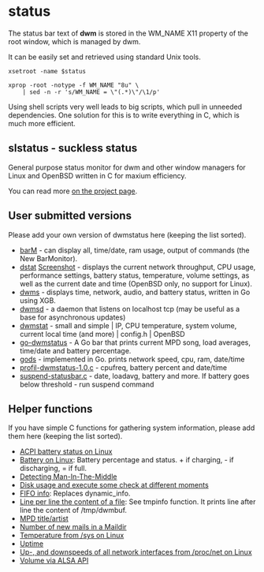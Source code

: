 status
======

The status bar text of **dwm** is stored in the WM_NAME X11 property of the
root window, which is managed by dwm.

It can be easily set and retrieved using standard Unix tools.

	xsetroot -name $status

	xprop -root -notype -f WM_NAME "8u" \
		| sed -n -r 's/WM_NAME = \"(.*)\"/\1/p'

Using shell scripts very well leads to big scripts, which pull in unneeded
dependencies. One solution for this is to write everything in C, which is much
more efficient.

slstatus - suckless status
--------------------------

General purpose status monitor for dwm and other window managers for Linux and
OpenBSD written in C for maxium efficiency.

You can read more [on the project page](https://tools.suckless.org/slstatus/).

User submitted versions
-----------------------

Please add your own version of dwmstatus here (keeping the list sorted).

* [barM](barM.c) - can display all, time/date, ram usage, output of commands (the New BarMonitor).
* [dstat](https://www.umaxx.net/dl) [Screenshot](https://www.umaxx.net/dstat.png) - displays the current network throughput, CPU usage, performance settings, battery status, temperature, volume settings, as well as the current date and time (OpenBSD only, no support for Linux).
* [dwms](https://github.com/ianremmler/dwms) - displays time, network, audio, and battery status, written in Go using XGB.
* [dwmsd](https://github.com/johnko/dwmsd) - a daemon that listens on localhost tcp (may be useful as a base for asynchronous updates)
* [dwmstat](https://notabug.org/kl3/dwmstat) - small and simple | IP, CPU temperature, system volume, current local time (and more) | config.h | OpenBSD
* [go-dwmstatus](https://github.com/oniichaNj/go-dwmstatus) - A Go bar that prints current MPD song, load averages, time/date and battery percentage.
* [gods](https://github.com/schachmat/gods) - implemented in Go. prints network speed, cpu, ram, date/time
* [profil-dwmstatus-1.0.c](profil-dwmstatus-1.0.c) - cpufreq, battery percent and date/time
* [suspend-statusbar.c](https://github.com/snobb/dwm-statusbar) - date, loadavg, battery and more. If battery goes below threshold - run suspend command

Helper functions
----------------

If you have simple C functions for gathering system information, please
add them here (keeping the list sorted).

* [ACPI battery status on Linux](new-acpi-battery.c)
* [Battery on Linux](batterystatus.c): Battery percentage and status. + if
  charging, - if discharging, = if full.
* [Detecting Man-In-The-Middle](dwmstatus-mitm.c)
* [Disk usage and execute some check at different moments](diskspace_timechk.c)
* [FIFO info](fifo.c): Replaces dynamic_info.
* [Line per line the content of a file](dynamic_info.c): See
  tmpinfo function. It prints line after line the content of
  /tmp/dwmbuf.
* [MPD title/artist](mpdstatus.c)
* [Number of new mails in a Maildir](mail_counter.c)
* [Temperature from /sys on Linux](dwmstatus-temperature.c)
* [Uptime](uptime.c)
* [Up-, and downspeeds of all network interfaces from /proc/net on Linux](dwmstatus-netusage.c)
* [Volume via ALSA API](getvol.c)
